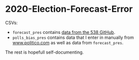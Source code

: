 # 2020-Election-Forecast-Error

CSVs: 
* `forecast_pres` contains [data from the 538 GitHub](https://projects.fivethirtyeight.com/2020-general-data/presidential_state_toplines_2020.csv).
* `polls_bias_pres` contains data that I enter in manually from www.politico.com as well as data from `forecast_pres`.

The rest is hopefull self-documenting.
